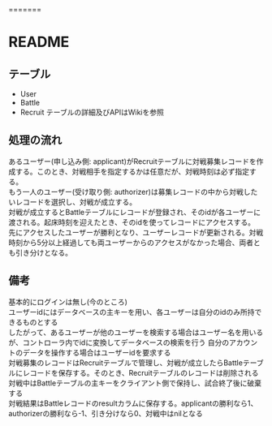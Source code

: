 =======
# README



## テーブル  
* User  
* Battle  
* Recruit
テーブルの詳細及びAPIはWikiを参照  


## 処理の流れ  
あるユーザー(申し込み側: applicant)がRecruitテーブルに対戦募集レコードを作成する。このとき、対戦相手を指定するかは任意だが、対戦時刻は必ず指定する。  
もう一人のユーザー(受け取り側: authorizer)は募集レコードの中から対戦したいレコードを選択し、対戦が成立する。  
対戦が成立するとBattleテーブルにレコードが登録され、そのidが各ユーザーに渡される。起床時刻を迎えたとき、そのidを使ってレコードにアクセスする。  
先にアクセスしたユーザーが勝利となり、ユーザーレコードが更新される。対戦時刻から5分以上経過しても両ユーザーからのアクセスがなかった場合、両者とも引き分けとなる。  

## 備考
基本的にログインは無し(今のところ)  
ユーザーidにはデータベースの主キーを用い、各ユーザーは自分のidのみ所持できるものとする  
したがって、あるユーザーが他のユーザーを検索する場合はユーザー名を用いるが、コントローラ内でidに変換してデータベースの検索を行う
自分のアカウントのデータを操作する場合はユーザーidを要求する  
対戦募集のレコードはRecruitテーブルで管理し、対戦が成立したらBattleテーブルにレコードを保存する。そのとき、Recruitテーブルのレコードは削除される
対戦中はBattleテーブルの主キーをクライアント側で保持し、試合終了後に破棄する  
対戦結果はBattleレコードのresultカラムに保存する。applicantの勝利なら1、authorizerの勝利なら-1、引き分けなら0、対戦中はnilとなる
